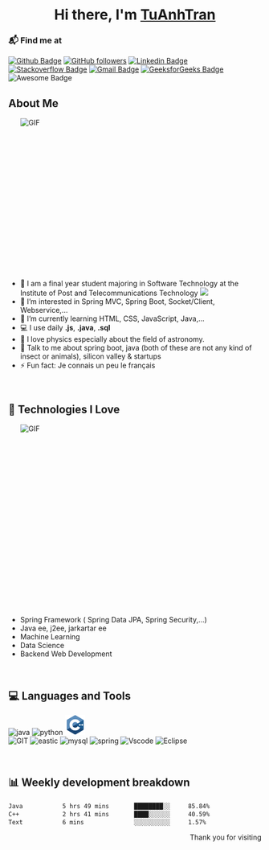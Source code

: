 
<h1 align="center">Hi there, I'm <a href="https://github.com/tuanhtran1" target="_blank">TuAnhTran</a>

### 📬 Find me at
[![Github Badge](http://img.shields.io/badge/-Github-black?style=flat-square&logo=github&link=https://github.com/Defcon27/)](https://github.com/tuanhtran1/) 
[![GitHub followers](https://img.shields.io/github/followers/tuanhtran1?label=Follow&style=social)](https://github.com/tuanhtran1/?tab=follow) 
[![Linkedin Badge](https://img.shields.io/badge/-LinkedIn-blue?style=flat-square&logo=Linkedin&logoColor=white&link=https://www.linkedin.com/in/tuanhtran1/)](https://www.linkedin.com/in/tuuanhtran1)
[![Stackoverflow Badge](https://img.shields.io/badge/-Stack%20overflow-FE7A16?style=flat-square&logo=stack-overflow&logoColor=white&link=https://stackoverflow.com/users/11534375/hemanth-kollipara)](https://stackoverflow.com/users/17171888/tu-anhtran)
[![Gmail Badge](https://img.shields.io/badge/-Gmail-d14836?style=flat-square&logo=Gmail&logoColor=white&link=mailto:defcon.bingbang004@gmail.com)](mailto:bingbang004@gmail.com)
[![GeeksforGeeks Badge](https://img.shields.io/badge/-GeeksforGeeks-0F9D58?style=flat-square&logo=GeeksforGeeks&logoColor=white&link=https://auth.geeksforgeeks.org/user/tuanhtran1/articles)](https://auth.geeksforgeeks.org/user/tuanhtran1/articles)
<img src="https://cdn.rawgit.com/sindresorhus/awesome/d7305f38d29fed78fa85652e3a63e154dd8e8829/media/badge.svg" alt="Awesome Badge"/>



## About Me
<img align="right" alt="GIF" src="https://github.com/abhisheknaiidu/abhisheknaiidu/blob/master/code.gif?raw=true" width="480" height="320" />

- 🏦 I am a final year student majoring in Software Technology at the Institute of Post and Telecommunications Technology
      <img src="https://media.giphy.com/media/WUlplcMpOCEmTGBtBW/giphy.gif" width="30">
- 👀 I’m interested in Spring MVC, Spring Boot, Socket/Client, Webservice,...
- 🌱 I’m currently learning HTML, CSS, JavaScript, Java,...
- 💻 I use daily **.js**, **.java**, **.sql**
- 📖 I love physics especially about the field of astronomy.
- 💬 Talk to me about spring boot, java (both of these are not any kind of insect or animals), silicon valley & startups
- ⚡ Fun fact: Je connais un peu le français
<br>

## :rocket: Technologies I Love

<img align="right" alt="GIF" src="https://camo.githubusercontent.com/992babdffd8c74a1502de375fbdf7e4d54773242/68747470733a2f2f6d656469612e67697068792e636f6d2f6d656469612f53576f536b4e36447854737a71494b4571762f67697068792e676966" width="480-" height="380"/>

* Spring Framework ( Spring Data JPA, Spring Security,...)
* Java ee, j2ee, jarkartar ee
* Machine Learning
* Data Science
* Backend Web Development

<br>

## :computer: Languages and Tools
<p>
 <div>
      <img src="https://www.vectorlogo.zone/logos/java/java-icon.svg" alt="java" width="40"/> 
      <img src="https://www.vectorlogo.zone/logos/python/python-icon.svg" alt="python" width="40"/>
      <img src="https://raw.githubusercontent.com/github/explore/80688e429a7d4ef2fca1e82350fe8e3517d3494d/topics/cpp/cpp.png" alt="Cpp" width="40"/>
</div>
       <div>
      <img src="https://www.vectorlogo.zone/logos/git-scm/git-scm-icon.svg" alt="GIT" width="40" /> 
      <img src="https://www.vectorlogo.zone/logos/elastic/elastic-icon.svg" alt="eastic" width="40" />
      <img src="https://www.vectorlogo.zone/logos/mysql/mysql-icon.svg" alt="mysql" width="40" />
      <img src="https://www.vectorlogo.zone/logos/springio/springio-icon.svg" alt="spring" width="40"/>
      <img src="https://camo.githubusercontent.com/8de346520f7417f6602ca239b7d91232b4e99f8d4aa4e53dcd3896e7b8416c4d/68747470733a2f2f7974332e67677068742e636f6d2f5f713532693862554145766362374a5234652d654e547632337932415f77673573437a304e43304772477463773143524d574a534f5056485544685f626e6744307134674d7656656f413d733930302d632d6b2d63307830306666666666662d6e6f2d726a" alt="Vscode" width="40"/>
       <img src="https://camo.githubusercontent.com/73a4b318dbde04e6f1941e1472dc85a6c311cfffb92746ed1f30761837639a21/68747470733a2f2f736861726570726f6772616d6d696e672e6e65742f77702d636f6e74656e742f75706c6f6164732f323032312f30322f6b697373706e672d65636c697073652d636f6d70757465722d69636f6e732d696e74656772617465642d646576656c6f706d656e742d656e76692d65636c697073652d35616335333165303261373766302e3135373438383435313532323837323830303137342e6a7067" alt="Eclipse" width="40"/>
      </div>
</p>
<br>

<!---
tuanhtran1/tuanhtran1 is a ✨ special ✨ repository because its `README.md` (this file) appears on your GitHub profile.
You can click the Preview link to take a look at your changes.
--->

## 📊 Weekly development breakdown


```text
Java           5 hrs 49 mins       ████████░░     85.84%
C++            2 hrs 41 mins       ████░░░░░░     40.59%
Text           6 mins              ░░░░░░░░░░     1.57%
```

<p align="right">Thank you for visiting</p>
<!-- <a href="https://linkedin.com/in/tuuanhtran1">
  <img align="right" alt="Abhishek's LinkedIN" width="22px" src="https://raw.githubusercontent.com/peterthehan/peterthehan/master/assets/linkedin.svg" />
</a>
<a href="https://instagram.com/tu.anhtran/">
  <img align="right" alt="Tuanhtran's Instagram" width="22px" src="https://raw.githubusercontent.com/hussainweb/hussainweb/main/icons/instagram.png" />
</a>
<a href="">
  <img align="right" alt="Tuanhtran's Discord" width="22px" src="https://raw.githubusercontent.com/peterthehan/peterthehan/master/assets/discord.svg" />
</a>
<a href="">
  <img align="right" alt="Tuanhtran | Twitter" width="22px" src="https://raw.githubusercontent.com/peterthehan/peterthehan/master/assets/twitter.svg" />
</a> -->

